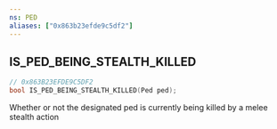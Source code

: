 ```yaml
---
ns: PED
aliases: ["0x863b23efde9c5df2"]
---
```

## IS_PED_BEING_STEALTH_KILLED

```c
// 0x863B23EFDE9C5DF2
bool IS_PED_BEING_STEALTH_KILLED(Ped ped);
```

Whether or not the designated ped is currently being killed by a melee stealth action

